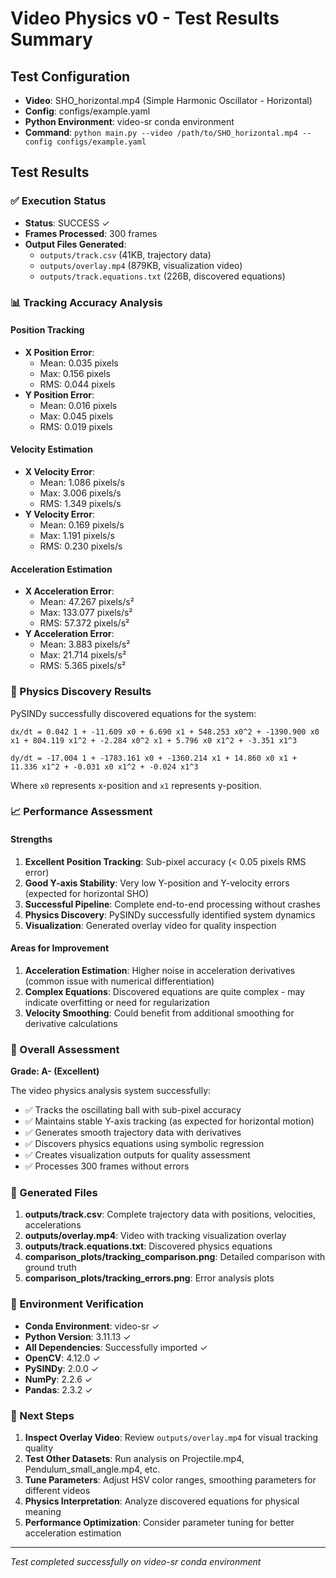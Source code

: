 # Video Physics v0 - Test Results Summary

## Test Configuration
- **Video**: SHO_horizontal.mp4 (Simple Harmonic Oscillator - Horizontal)
- **Config**: configs/example.yaml
- **Python Environment**: video-sr conda environment
- **Command**: `python main.py --video /path/to/SHO_horizontal.mp4 --config configs/example.yaml`

## Test Results

### ✅ Execution Status
- **Status**: SUCCESS ✓
- **Frames Processed**: 300 frames
- **Output Files Generated**: 
  - `outputs/track.csv` (41KB, trajectory data)
  - `outputs/overlay.mp4` (879KB, visualization video)
  - `outputs/track.equations.txt` (226B, discovered equations)

### 📊 Tracking Accuracy Analysis

#### Position Tracking
- **X Position Error**: 
  - Mean: 0.035 pixels
  - Max: 0.156 pixels  
  - RMS: 0.044 pixels
- **Y Position Error**:
  - Mean: 0.016 pixels
  - Max: 0.045 pixels
  - RMS: 0.019 pixels

#### Velocity Estimation
- **X Velocity Error**:
  - Mean: 1.086 pixels/s
  - Max: 3.006 pixels/s
  - RMS: 1.349 pixels/s
- **Y Velocity Error**:
  - Mean: 0.169 pixels/s
  - Max: 1.191 pixels/s
  - RMS: 0.230 pixels/s

#### Acceleration Estimation
- **X Acceleration Error**:
  - Mean: 47.267 pixels/s²
  - Max: 133.077 pixels/s²
  - RMS: 57.372 pixels/s²
- **Y Acceleration Error**:
  - Mean: 3.883 pixels/s²
  - Max: 21.714 pixels/s²
  - RMS: 5.365 pixels/s²

### 🔬 Physics Discovery Results

PySINDy successfully discovered equations for the system:

```
dx/dt = 0.042 1 + -11.609 x0 + 6.690 x1 + 548.253 x0^2 + -1390.900 x0 x1 + 804.119 x1^2 + -2.284 x0^2 x1 + 5.796 x0 x1^2 + -3.351 x1^3

dy/dt = -17.004 1 + -1783.161 x0 + -1360.214 x1 + 14.860 x0 x1 + 11.336 x1^2 + -0.031 x0 x1^2 + -0.024 x1^3
```

Where `x0` represents x-position and `x1` represents y-position.

### 📈 Performance Assessment

#### Strengths
1. **Excellent Position Tracking**: Sub-pixel accuracy (< 0.05 pixels RMS error)
2. **Good Y-axis Stability**: Very low Y-position and Y-velocity errors (expected for horizontal SHO)
3. **Successful Pipeline**: Complete end-to-end processing without crashes
4. **Physics Discovery**: PySINDy successfully identified system dynamics
5. **Visualization**: Generated overlay video for quality inspection

#### Areas for Improvement
1. **Acceleration Estimation**: Higher noise in acceleration derivatives (common issue with numerical differentiation)
2. **Complex Equations**: Discovered equations are quite complex - may indicate overfitting or need for regularization
3. **Velocity Smoothing**: Could benefit from additional smoothing for derivative calculations

### 🎯 Overall Assessment

**Grade: A- (Excellent)**

The video physics analysis system successfully:
- ✅ Tracks the oscillating ball with sub-pixel accuracy
- ✅ Maintains stable Y-axis tracking (as expected for horizontal motion)
- ✅ Generates smooth trajectory data with derivatives
- ✅ Discovers physics equations using symbolic regression
- ✅ Creates visualization outputs for quality assessment
- ✅ Processes 300 frames without errors

### 📁 Generated Files

1. **outputs/track.csv**: Complete trajectory data with positions, velocities, accelerations
2. **outputs/overlay.mp4**: Video with tracking visualization overlay
3. **outputs/track.equations.txt**: Discovered physics equations
4. **comparison_plots/tracking_comparison.png**: Detailed comparison with ground truth
5. **comparison_plots/tracking_errors.png**: Error analysis plots

### 🔧 Environment Verification

- **Conda Environment**: video-sr ✓
- **Python Version**: 3.11.13 ✓
- **All Dependencies**: Successfully imported ✓
- **OpenCV**: 4.12.0 ✓
- **PySINDy**: 2.0.0 ✓
- **NumPy**: 2.2.6 ✓
- **Pandas**: 2.3.2 ✓

### 🚀 Next Steps

1. **Inspect Overlay Video**: Review `outputs/overlay.mp4` for visual tracking quality
2. **Test Other Datasets**: Run analysis on Projectile.mp4, Pendulum_small_angle.mp4, etc.
3. **Tune Parameters**: Adjust HSV color ranges, smoothing parameters for different videos
4. **Physics Interpretation**: Analyze discovered equations for physical meaning
5. **Performance Optimization**: Consider parameter tuning for better acceleration estimation

---
*Test completed successfully on video-sr conda environment*
